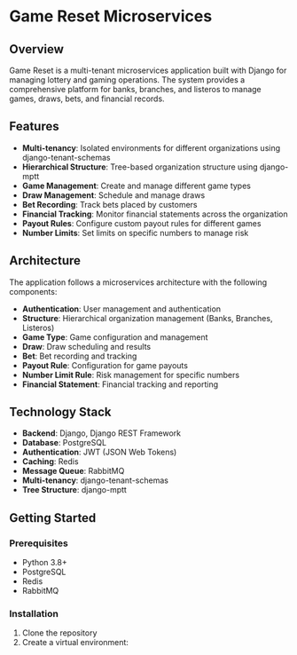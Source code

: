 # Game Reset Microservices

## Overview
Game Reset is a multi-tenant microservices application built with Django for managing lottery and gaming operations. The system provides a comprehensive platform for banks, branches, and listeros to manage games, draws, bets, and financial records.

## Features
- **Multi-tenancy**: Isolated environments for different organizations using django-tenant-schemas
- **Hierarchical Structure**: Tree-based organization structure using django-mptt
- **Game Management**: Create and manage different game types
- **Draw Management**: Schedule and manage draws
- **Bet Recording**: Track bets placed by customers
- **Financial Tracking**: Monitor financial statements across the organization
- **Payout Rules**: Configure custom payout rules for different games
- **Number Limits**: Set limits on specific numbers to manage risk

## Architecture
The application follows a microservices architecture with the following components:

- **Authentication**: User management and authentication
- **Structure**: Hierarchical organization management (Banks, Branches, Listeros)
- **Game Type**: Game configuration and management
- **Draw**: Draw scheduling and results
- **Bet**: Bet recording and tracking
- **Payout Rule**: Configuration for game payouts
- **Number Limit Rule**: Risk management for specific numbers
- **Financial Statement**: Financial tracking and reporting

## Technology Stack
- **Backend**: Django, Django REST Framework
- **Database**: PostgreSQL
- **Authentication**: JWT (JSON Web Tokens)
- **Caching**: Redis
- **Message Queue**: RabbitMQ
- **Multi-tenancy**: django-tenant-schemas
- **Tree Structure**: django-mptt

## Getting Started

### Prerequisites
- Python 3.8+
- PostgreSQL
- Redis
- RabbitMQ

### Installation
1. Clone the repository
2. Create a virtual environment: